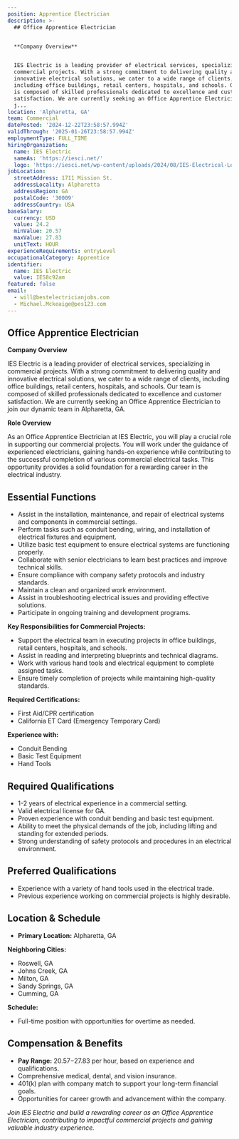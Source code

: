 ```yaml
---
position: Apprentice Electrician
description: >-
  ## Office Apprentice Electrician


  **Company Overview**


  IES Electric is a leading provider of electrical services, specializing in
  commercial projects. With a strong commitment to delivering quality and
  innovative electrical solutions, we cater to a wide range of clients,
  including office buildings, retail centers, hospitals, and schools. Our team
  is composed of skilled professionals dedicated to excellence and customer
  satisfaction. We are currently seeking an Office Apprentice Electrician to
  j...
location: 'Alpharetta, GA'
team: Commercial
datePosted: '2024-12-22T23:58:57.994Z'
validThrough: '2025-01-26T23:58:57.994Z'
employmentType: FULL_TIME
hiringOrganization:
  name: IES Electric
  sameAs: 'https://iesci.net/'
  logo: 'https://iesci.net/wp-content/uploads/2024/08/IES-Electrical-Logo-color.png'
jobLocation:
  streetAddress: 1711 Mission St.
  addressLocality: Alpharetta
  addressRegion: GA
  postalCode: '30009'
  addressCountry: USA
baseSalary:
  currency: USD
  value: 24.2
  minValue: 20.57
  maxValue: 27.83
  unitText: HOUR
experienceRequirements: entryLevel
occupationalCategory: Apprentice
identifier:
  name: IES Electric
  value: IES8c92am
featured: false
email:
  - will@bestelectricianjobs.com
  - Michael.Mckeaige@pes123.com
---
```




## Office Apprentice Electrician

**Company Overview**

IES Electric is a leading provider of electrical services, specializing in commercial projects. With a strong commitment to delivering quality and innovative electrical solutions, we cater to a wide range of clients, including office buildings, retail centers, hospitals, and schools. Our team is composed of skilled professionals dedicated to excellence and customer satisfaction. We are currently seeking an Office Apprentice Electrician to join our dynamic team in Alpharetta, GA.

**Role Overview**

As an Office Apprentice Electrician at IES Electric, you will play a crucial role in supporting our commercial projects. You will work under the guidance of experienced electricians, gaining hands-on experience while contributing to the successful completion of various commercial electrical tasks. This opportunity provides a solid foundation for a rewarding career in the electrical industry.

## Essential Functions

- Assist in the installation, maintenance, and repair of electrical systems and components in commercial settings.
- Perform tasks such as conduit bending, wiring, and installation of electrical fixtures and equipment.
- Utilize basic test equipment to ensure electrical systems are functioning properly.
- Collaborate with senior electricians to learn best practices and improve technical skills.
- Ensure compliance with company safety protocols and industry standards.
- Maintain a clean and organized work environment.
- Assist in troubleshooting electrical issues and providing effective solutions.
- Participate in ongoing training and development programs.

**Key Responsibilities for Commercial Projects:**

- Support the electrical team in executing projects in office buildings, retail centers, hospitals, and schools.
- Assist in reading and interpreting blueprints and technical diagrams.
- Work with various hand tools and electrical equipment to complete assigned tasks.
- Ensure timely completion of projects while maintaining high-quality standards.

**Required Certifications:**

- First Aid/CPR certification
- California ET Card (Emergency Temporary Card)

**Experience with:**

- Conduit Bending
- Basic Test Equipment
- Hand Tools

## Required Qualifications

- 1-2 years of electrical experience in a commercial setting.
- Valid electrical license for GA.
- Proven experience with conduit bending and basic test equipment.
- Ability to meet the physical demands of the job, including lifting and standing for extended periods.
- Strong understanding of safety protocols and procedures in an electrical environment.

## Preferred Qualifications

- Experience with a variety of hand tools used in the electrical trade.
- Previous experience working on commercial projects is highly desirable.

## Location & Schedule

- **Primary Location:** Alpharetta, GA

**Neighboring Cities:**

- Roswell, GA
- Johns Creek, GA
- Milton, GA
- Sandy Springs, GA
- Cumming, GA

**Schedule:**

- Full-time position with opportunities for overtime as needed.

## Compensation & Benefits

- **Pay Range:** $20.57-$27.83 per hour, based on experience and qualifications.
- Comprehensive medical, dental, and vision insurance.
- 401(k) plan with company match to support your long-term financial goals.
- Opportunities for career growth and advancement within the company.

*Join IES Electric and build a rewarding career as an Office Apprentice Electrician, contributing to impactful commercial projects and gaining valuable industry experience.*